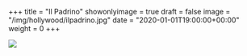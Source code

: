 +++
title = "Il Padrino"
showonlyimage = true
draft = false
image = "/img/hollywood/ilpadrino.jpg"
date = "2020-01-01T19:00:00+00:00"
weight = 0
+++

<!--more-->
![](/img/hollywood/ilpadrino.jpg)
